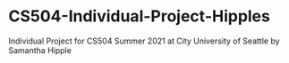 # CS504-Individual-Project-Hipples
Individual Project for CS504 Summer 2021 at City University of Seattle by Samantha Hipple
